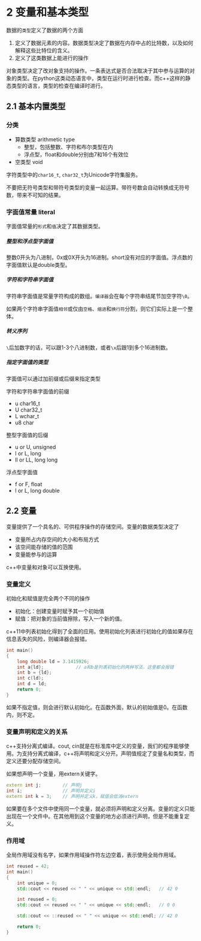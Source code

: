 # 2 变量和基本类型

数据的`类型`定义了数据的两个方面

1. 定义了数据元素的内容。数据类型决定了数据在内存中占的比特数，以及如何解释这些比特位的含义。
2. 定义了这类数据上能进行的操作

对象类型决定了改对象支持的操作。一条表达式是否合法取决于其中参与运算的对象的类型。在python这类动态语言中，类型在运行时进行检查。而c++这样的静态类型的语言，类型的检查在编译时进行。

## 2.1 基本内置类型

### 分类

- 算数类型 arithmetic type
  - 整型，包括整数、字符和布尔类型在内
  - 浮点型，float和double分别由7和16个有效位
- 空类型 void

字符类型中的`char16_t`, `char32_t`为Unicode字符集服务。

不要把无符号类型和带符号类型的变量一起运算。带符号数会自动转换成无符号数，带来不可知的结果。

### 字面值常量 literal

字面值常量的`形式`和`值`决定了其数据类型。

##### 整型和浮点型字面值

整数0开头为八进制，0x或0X开头为16进制。short没有对应的字面值。浮点数的字面值默认是double类型。

##### 字符和字符串字面值

字符串字面值是常量字符构成的数组。`编译器`会在每个字符串结尾节加空字符`\0`。

如果两个字符串字面值`相邻`或仅由`空格`、`缩进`和`换行符`分割，则它们实际上是一个整体。

##### 转义序列

`\`后加数字的话，可以跟1-3个八进制数，或者`\x`后跟1到多个16进制数。

##### 指定字面值的类型

字面值可以通过加前缀或后缀来指定类型

字符和字符串字面值的前缀

- u char16_t
- U char32_t
- L wchar_t
- u8 char

整型字面值的后缀

- u or U, unsigned
- l or L, long
- ll or LL, long long

浮点型字面值

- f or F, float
- l or L, long double

## 2.2 变量

变量提供了一个具名的、可供程序操作的存储空间。变量的数据类型决定了

- 变量所占内存空间的大小和布局方式
- 该空间能存储的值的范围
- 变量能参与的运算

c++中变量和对象可以互换使用。

### 变量定义

初始化和赋值是完全两个不同的操作

- 初始化：创建变量时赋予其一个初始值
- 赋值：把对象的当前值擦除，写入一个新的值。

c++11中列表初始化得到了全面的应用。使用初始化列表进行初始化的值如果存在信息丢失的风险，则编译器会报错。

```cpp
int main()
{
    long double ld = 3.1415926;
    int a{ld};            // a和b是列表初始化的两种写法，这里都会报错
    int b = {ld};
    int c(ld);
    int d = ld;
    return 0;
}
```

如果不指定值，则会进行默认初始化。在函数外面，默认的初始值是0。在函数内，则不定。

### 变量声明和定义的关系

c++支持分离式编译。cout, cin就是在标准库中定义的变量，我们的程序能够使用。为支持分离式编译，c++将声明和定义分开。声明值规定了变量名和类型，而定义还要分配存储空间。

如果想声明一个变量，用extern关键字。

```cpp
extern int j;        // 声明j
int i;               // 声明并定义i
extern int k = 3;    // 声明并定义k，赋值会低消extern
```

如果要在多个文件中使用同一个变量，就必须将声明和定义分离。变量的定义只能出现在一个文件中。在其他用到这个变量的地方必须进行声明，但是不能重复定义。

### 作用域

全局作用域没有名字，如果作用域操作符左边空着，表示使用全局作用域。

```cpp
int reused = 42;
int main()
{
    int unique = 0;
    std::cout << reused << " " << unique << std::endl;   // 42 0

    int reused = 0;
    std::cout << reused << " " << unique << std::endl;   // 0 0

    std::cout << ::reused << " " << unique << std::endl; // 42 0

    return 0;
}
```



